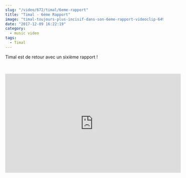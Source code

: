 ```yaml
--- 
slug: "/video/672/timal/6eme-rapport"
title: "Timal - 6ème Rapport"
image: "timal-toujours-plus-incisif-dans-son-6eme-rapport-videoclip-649.jpg"
date: "2017-12-09 16:22:19"
category:
  - music video
tags:
  - Timal
---
```

<p>Timal est de retour avec un sixième rapport !</p><br/><p><iframe width="560" height="315" src="https://www.youtube.com/embed/lIfXE-VTqMk" frameborder="0" gesture="media" allow="encrypted-media" allowfullscreen></iframe></p>